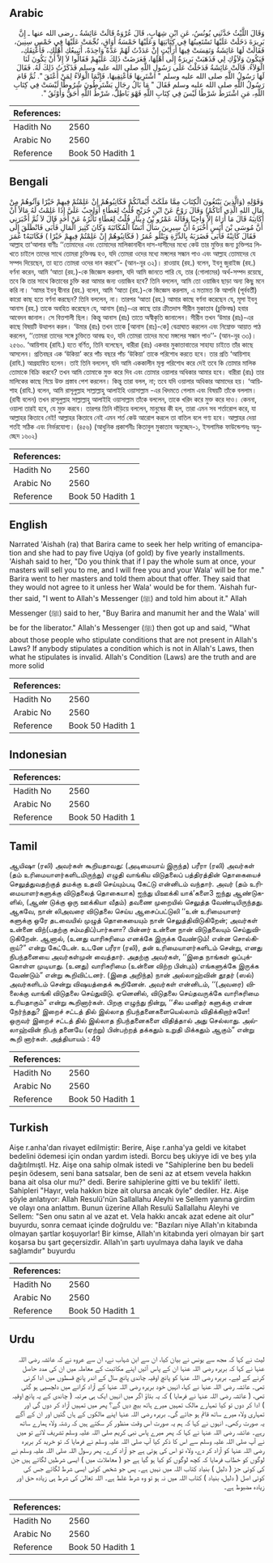 ## Arabic


<div dir="rtl" lang="ar" style={{fontSize:'larger',backgroundColor:'#f8f9fa',padding:20}}>
وَقَالَ اللَّيْثُ حَدَّثَنِي يُونُسُ، عَنِ ابْنِ شِهَابٍ، قَالَ عُرْوَةُ قَالَتْ عَائِشَةُ ـ رضى الله عنها ـ إِنَّ بَرِيرَةَ دَخَلَتْ عَلَيْهَا تَسْتَعِينُهَا فِي كِتَابَتِهَا وَعَلَيْهَا خَمْسَةُ أَوَاقٍ، نُجِّمَتْ عَلَيْهَا فِي خَمْسِ سِنِينَ، فَقَالَتْ لَهَا عَائِشَةُ وَنَفِسَتْ فِيهَا أَرَأَيْتِ إِنْ عَدَدْتُ لَهُمْ عَدَّةً وَاحِدَةً، أَيَبِيعُكِ أَهْلُكِ، فَأُعْتِقَكِ، فَيَكُونَ وَلاَؤُكِ لِي فَذَهَبَتْ بَرِيرَةُ إِلَى أَهْلِهَا، فَعَرَضَتْ ذَلِكَ عَلَيْهِمْ فَقَالُوا لاَ إِلاَّ أَنْ يَكُونَ لَنَا الْوَلاَءُ‏.‏ قَالَتْ عَائِشَةُ فَدَخَلْتُ عَلَى رَسُولِ اللَّهِ صلى الله عليه وسلم فَذَكَرْتُ ذَلِكَ لَهُ‏.‏ فَقَالَ لَهَا رَسُولُ اللَّهِ صلى الله عليه وسلم ‏"‏ اشْتَرِيهَا فَأَعْتِقِيهَا، فَإِنَّمَا الْوَلاَءُ لِمَنْ أَعْتَقَ ‏"‏‏.‏ ثُمَّ قَامَ رَسُولُ اللَّهِ صلى الله عليه وسلم فَقَالَ ‏"‏ مَا بَالُ رِجَالٍ يَشْتَرِطُونَ شُرُوطًا لَيْسَتْ فِي كِتَابِ اللَّهِ، مَنِ اشْتَرَطَ شَرْطًا لَيْسَ فِي كِتَابِ اللَّهِ فَهْوَ بَاطِلٌ، شَرْطُ اللَّهِ أَحَقُّ وَأَوْثَقُ ‏"‏‏.‏
</div>
<div style={{backgroundColor:'#f8f9fa',padding:20, marginBottom: 10}}><table> <thead> <tr> <th>References:</th> <th></th> </tr> </thead> <tbody><tr><td>Hadith No</td><td>2560</td></tr><tr><td>Arabic No</td><td>2560</td></tr><tr><td>Reference</td><td>Book 50 Hadith 1</td></tr></tbody></table></div>

## Bengali


<div dir="ltr" lang="bn" style={{fontSize:'larger',backgroundColor:'#f8f9fa',padding:20}}>
وَقَوْلِهِ (وَالَّذِينَ يَبْتَغُونَ الْكِتَابَ مِمَّا مَلَكَتْ أَيْمَانُكُمْ فَكَاتِبُوهُمْ إِنْ عَلِمْتُمْ فِيهِمْ خَيْرًا وَآتُوهُمْ مِنْ مَالِ اللهِ الَّذِي آتَاكُمْ) وَقَالَ رَوْحٌ عَنْ ابْنِ جُرَيْجٍ قُلْتُ لِعَطَاءٍ أَوَاجِبٌ عَلَيَّ إِذَا عَلِمْتُ لَهُ مَالاً أَنْ أُكَاتِبَهُ قَالَ مَا أُرَاهُ إِلاَّ وَاجِبًا وَقَالَهُ عَمْرُو بْنُ دِينَارٍ قُلْتُ لِعَطَاءٍ تَأْثُرُهُ عَنْ أَحَدٍ قَالَ لاَ ثُمَّ أَخْبَرَنِي أَنَّ مُوسَى بْنَ أَنَسٍ أَخْبَرَهُ أَنَّ سِيرِينَ سَأَلَ أَنَسًا الْمُكَاتَبَةَ وَكَانَ كَثِيرَ الْمَالِ فَأَبَى فَانْطَلَقَ إِلَى عُمَرَ tفَقَالَ كَاتِبْهُ فَأَبَى فَضَرَبَهُ بِالدِّرَّةِ وَيَتْلُو عُمَرُ ( فَكَاتِبُوهُمْ إِنْ عَلِمْتُمْ فِيهِمْ خَيْرًا ) فَكَاتَبَهُ আল্লাহ তা‘আলার বাণীঃ ‘‘তোমাদের এবং তোমাদের মালিকানাধীন দাস-দাসীদের মধ্যে কেউ তার মুক্তির জন্য চুক্তিপত্র লিখতে চাইলে তাদের সাথে তোমরা চুক্তিবদ্ধ হও, যদি তোমরা ওদের মধ্যে মঙ্গলের সন্ধান পাও এবং আল্লাহ তোমাদের যে সম্পদ দিয়েছেন, তা হতে তোমরা ওদের দান করবে’’- (আন-নূর ৩২)। রাওয়াহ (রহ.) বলেন, ইবনু জুরাইজ (রহ.) বর্ণনা করেন, আমি ‘আতা (রহ.)-কে জিজ্ঞেস করলাম, যদি আমি জানতে পারি যে, তার (গোলামের) অর্থ-সম্পদ রয়েছে, তবে কি তার সাথে কিতাবের চুক্তি করা আমার জন্য ওয়াজিব হবে? তিনি বললেন, আমি তো ওয়াজিব ছাড়া অন্য কিছু মনে করি না। ‘আমর ইবনু দ্বীনার (রহ.) বলেন, আমি ‘আতা (রহ.)-কে জিজ্ঞেস করলাম, এ মতামত কি আপনি (পূর্ববর্তী) কারো কাছ হতে বর্ণনা করছেন? তিনি বললেন, না। তারপর ‘আতা (রহ.) আমার কাছে বর্ণনা করেছেন যে, মূসা ইবনু আনাস (রহ.) তাকে অবহিত করেছেন যে, আনাস (রাঃ)-এর কাছে তার ক্রীতদাস সীরীন মুকাতাব (চুক্তিবদ্ধ) হবার আবেদন জানাল। সে বিত্তশালী ছিল। কিন্তু আনাস (রাঃ) তাতে অস্বীকৃতি জানালেন। সীরীন তখন ‘উমার (রাঃ)-এর কাছে বিষয়টি উত্থাপন করল। ‘উমার (রাঃ) তখন তাকে [আনাস (রাঃ)-কে] বেত্রাঘাত করলেন এবং নিম্নোক্ত আয়াত পাঠ করলেন, ‘‘তোমরা তাদের সঙ্গে চুক্তিতে আবদ্ধ হও, যদি তোমরা তাদের মধ্যে মঙ্গলের সন্ধান পাও’’- (আন-নূর ৩৩)। ২৫৬০. ‘আয়িশাহ (রাযি.) হতে বর্ণিত, তিনি বলেছেন, বারীরা (রাঃ) একবার মুকাতাবাতের সাহায্য চাইতে তাঁর কাছে আসলেন। প্রতিবছর এক ‘উকিয়া’ করে পাঁচ বছরে পাঁচ ‘উকিয়া’ তাকে পরিশোধ করতে হবে। তার প্রতি ‘আয়িশাহ (রাযি.) আগ্রহান্বিত হলেন। তাই তিনি বললেন, যদি আমি এককালীন মূল্য পরিশোধ করে দেই তবে কি তোমার মালিক তোমাকে বিক্রি করবে? তখন আমি তোমাকে মুক্ত করে দিব এবং তোমার ওয়ালার অধিকার আমার হবে। বারীরা (রাঃ) তার মালিকের কাছে গিয়ে উক্ত প্রস্তাব পেশ করলেন। কিন্তু তারা বলল, না; তবে যদি ওয়ালার অধিকার আমাদের হয়। ‘আয়িশাহ (রাযি.) বলেন, আমি রাসূলুল্লাহ সাল্লাল্লাহু আলাইহি ওয়াসাল্লাম -এর খিদমতে গেলাম এবং বিষয়টি তাঁকে বললাম। (রাবী বলেন) তখন রাসূলুল্লাহ সাল্লাল্লাহু আলাইহি ওয়াসাল্লাম তাঁকে বললেন, তাকে খরিদ করে মুক্ত করে দাও। কেননা, ওয়ালা তারই হবে, যে মুক্ত করবে। তারপর তিনি দাঁড়িয়ে বললেন, মানুষের কী হল, তারা এমন সব শর্তারোপ করে, যা আল্লাহর কিতাবে নেই! আল্লাহর কিতাবে নেই এমন শর্ত কেউ আরোপ করলে তা বাতিল বলে গণ্য হবে। আল্লাহর দেয়া শর্তই সঠিক এবং নির্ভরযোগ্য। (৪৫৬) (আধুনিক প্রকাশনীঃ কিতাবুল মুকাতাব অনুচ্ছেদ-১, ইসলামিক ফাউন্ডেশনঃ অনুচ্ছেদ ১৬০২)
</div>
<div style={{backgroundColor:'#f8f9fa',padding:20, marginBottom: 10}}><table> <thead> <tr> <th>References:</th> <th></th> </tr> </thead> <tbody><tr><td>Hadith No</td><td>2560</td></tr><tr><td>Arabic No</td><td>2560</td></tr><tr><td>Reference</td><td>Book 50 Hadith 1</td></tr></tbody></table></div>

## English


<div dir="ltr" lang="en" style={{fontSize:'larger',backgroundColor:'#f8f9fa',padding:20}}>
Narrated 'Aishah (ra) that Barira came to seek her help writing of emancipation and she had to pay five Uqiya (of gold) by five yearly installments. 'Aishah said to her, "Do you think that if I pay the whole sum at once, your masters will sell you to me, and I will free you and your Wala' will be for me." Barira went to her masters and told them about that offer. They said that they would not agree to it unless her Wala' would be for them. 'Aishah further said, "I went to Allah's Messenger (ﷺ) and told him about it." Allah Messenger (ﷺ) said to her, "Buy Barira and manumit her and the Wala' will be for the liberator." Allah's Messenger (ﷺ) then got up and said, "What about those people who stipulate conditions that are not present in Allah's Laws? If anybody stipulates a condition which is not in Allah's Laws, then what he stipulates is invalid. Allah's Condition (Laws) are the truth and are more solid
</div>
<div style={{backgroundColor:'#f8f9fa',padding:20, marginBottom: 10}}><table> <thead> <tr> <th>References:</th> <th></th> </tr> </thead> <tbody><tr><td>Hadith No</td><td>2560</td></tr><tr><td>Arabic No</td><td>2560</td></tr><tr><td>Reference</td><td>Book 50 Hadith 1</td></tr></tbody></table></div>

## Indonesian


<div dir="ltr" lang="id" style={{fontSize:'larger',backgroundColor:'#f8f9fa',padding:20}}>

</div>
<div style={{backgroundColor:'#f8f9fa',padding:20, marginBottom: 10}}><table> <thead> <tr> <th>References:</th> <th></th> </tr> </thead> <tbody><tr><td>Hadith No</td><td>2560</td></tr><tr><td>Arabic No</td><td>2560</td></tr><tr><td>Reference</td><td>Book 50 Hadith 1</td></tr></tbody></table></div>

## Tamil


<div dir="ltr" lang="ta" style={{fontSize:'larger',backgroundColor:'#f8f9fa',padding:20}}>
ஆயிஷா (ரலி) அவர்கள் கூறியதாவது: (அடிமையாய் இருந்த) பரீரா (ரலி) அவர்கள் (தம் உரிமையாளர்களிடமிருந்து) எழுதி வாங்கிய விடுதலைப் பத்திரத்தின் தொகையைச் செலுத்துவதற்குத் தமக்கு உதவி செய்யும்படி கேட்டு என்னிடம் வந்தார். அவர் (தம் உரிமையாளர்களுக்கு விடுதலைத் தொகையாக) ஐந்து யிஊக்கி யாக்’களை3 ஐந்து ஆண்டுகளில், (ஆண் டுக்கு ஒரு ஊக்கியா வீதம்) தவணை முறையில் செலுத்த வேண்டியிருந்தது. ஆகவே, நான் லிஅவரை விடுதலை செய்ய ஆசைப்பட்டுலி ‘‘உன் உரிமையாளர் களுக்கு ஒரே தடவையில் முழுத் தொகையையும் நான் செலுத்திவிடுகிறேன்; அவர்கள் உன்னை விற்(பதற்கு சம்மதிப்)பார்களா? பின்னர் உன்னை நான் விடுதலையும் செய்துவிடுகிறேன். ஆனால், (உனது வாரிசுரிமை எனக்கே இருக்க வேண்டும்! என்ன சொல்கிறாய்?” என்று கேட்டேன். உடனே பரீரா (ரலி), தன் உரிமையாளர்களிடம் சென்று, எனது நிபந்தனையை அவர்கள்முன் வைத்தார். அதற்கு அவர்கள், ‘‘இதை நாங்கள் ஒப்புக்கொள்ள முடியாது. (உனது) வாரிசுரிமை (உன்னை விற்ற பின்பும்) எங்களுக்கே இருக்க வேண்டும்” என்று கூறிவிட்டனர். (இதை அறிந்த) நான் அல்லாஹ்வின் தூதர் (ஸல்) அவர்களிடம் சென்று விஷயத்தைக் கூறினேன். அவர்கள் என்னிடம், ‘‘(அவரை) விலைக்கு வாங்கி விடுதலை செய்துவிடு. ஏனெனில், விடுதலை செய்தவருக்கே வாரிசுரிமை உரியதாகும்” என்று கூறினார்கள். பிறகு எழுந்து நின்று, ‘‘சில மனிதர் களுக்கு என்ன நேர்ந்தது? இறைச் சட்டத் தில் இல்லாத நிபந்தனைகளையெல்லாம் விதிக்கிறார்களே! ஒருவர் இறைச் சட்டத் தில் இல்லாத நிபந்தனைகளை விதித்தால் அது செல்லாது. அல்லாஹ்வின் நிபந் தனையே (ஏற்று) பின்பற்றத் தக்கதும் உறுதி மிக்கதும் ஆகும்” என்று கூறி னார்கள். அத்தியாயம் : 49
</div>
<div style={{backgroundColor:'#f8f9fa',padding:20, marginBottom: 10}}><table> <thead> <tr> <th>References:</th> <th></th> </tr> </thead> <tbody><tr><td>Hadith No</td><td>2560</td></tr><tr><td>Arabic No</td><td>2560</td></tr><tr><td>Reference</td><td>Book 50 Hadith 1</td></tr></tbody></table></div>

## Turkish


<div dir="ltr" lang="tr" style={{fontSize:'larger',backgroundColor:'#f8f9fa',padding:20}}>
Aişe r.anha'dan rivayet edilmiştir: Berire, Aişe r.anha'ya geldi ve kitabet bedelini ödemesi için ondan yardım istedi. Borcu beş ukiyye idi ve beş yıla dağıtılmıştl. Hz. Aişe ona sahip olmak istedi ve "Sahiplerine ben bu bedeli peşin ödesem, seni bana satsalar, ben de seni az at etsem vevela hakkın bana ait olsa olur mu?" dedi. Berire sahiplerine gitti ve bu teklifi' iletti. Sahipleri "Hayır, vela hakkın bize ait olursa ancak öyle" dediler. Hz. Aişe şöyle anlatıyor: Allah Resulü'nün Sallallahu Aleyhi ve Sellem yanına girdim ve olayı ona anlattım. Bunun üzerine Allah Resulü Sallallahu Aleyhi ve Sellem: "Sen onu satın al ve azat et. Vela hakkı ancak azat edene ait olur" buyurdu, sonra cemaat içinde doğruldu ve: "Bazıları niye Allah'ın kitabında olmayan şartlar koşuyorlar! Bir kimse, Allah'ın kitabında yeri olmayan bir şart koşarsa bu şart geçersizdir. Allah'ın şartı uyulmaya daha layık ve daha sağlamdır" buyurdu
</div>
<div style={{backgroundColor:'#f8f9fa',padding:20, marginBottom: 10}}><table> <thead> <tr> <th>References:</th> <th></th> </tr> </thead> <tbody><tr><td>Hadith No</td><td>2560</td></tr><tr><td>Arabic No</td><td>2560</td></tr><tr><td>Reference</td><td>Book 50 Hadith 1</td></tr></tbody></table></div>

## Urdu


<div dir="rtl" lang="ur" style={{fontSize:'larger',backgroundColor:'#f8f9fa',padding:20}}>
لیث نے کہا کہ مجھ سے یونس نے بیان کیا، ان سے ابن شہاب نے، ان سے عروہ نے کہ عائشہ رضی اللہ عنہا نے کہا کہ بریرہ رضی اللہ عنہا ان کے پاس آئیں اپنے مکاتبت کے معاملہ میں ان کی مدد حاصل کرنے کے لیے۔ بریرہ رضی اللہ عنہا کو پانچ اوقیہ چاندی پانچ سال کے اندر پانچ قسطوں میں ادا کرنی تھی۔ عائشہ رضی اللہ عنہا نے کہا، انہیں خود بریرہ رضی اللہ عنہا کے آزاد کرانے میں دلچسپی ہو گئی تھی، ( عائشہ رضی اللہ عنہا نے فرمایا ) کہ یہ بتاؤ اگر میں انہیں ایک ہی مرتبہ ( چاندی کے یہ پانچ اوقیہ ) ادا کر دوں تو کیا تمہارے مالک تمہیں میرے ہاتھ بیچ دیں گے؟ پھر میں تمہیں آزاد کر دوں گی اور تمہاری ولاء میرے ساتھ قائم ہو جائے گی۔ بریرہ رضی اللہ عنہا اپنے مالکوں کے ہاں گئیں اور ان کے آگے یہ صورت رکھی۔ انہوں نے کہا کہ ہم یہ صورت اس وقت منظور کر سکتے ہیں کہ رشتہ ولاء ہمارے ساتھ رہے۔ عائشہ رضی اللہ عنہا نے کہا کہ پھر میرے پاس نبی کریم صلی اللہ علیہ وسلم تشریف لائے تو میں نے آپ صلی اللہ علیہ وسلم سے اس کا ذکر کیا آپ صلی اللہ علیہ وسلم نے فرمایا کہ تو خرید کر بریرہ رضی اللہ عنہا کو آزاد کر دے، ولاء تو اس کی ہوتی ہے جو آزاد کرے۔ پھر رسول اللہ صلی اللہ علیہ وسلم نے لوگوں کو خطاب فرمایا کہ کچھ لوگوں کو کیا ہو گیا ہے جو ( معاملات میں ) ایسی شرطیں لگاتے ہیں جن کی کوئی جڑ ( دلیل ) بنیاد کتاب اللہ میں نہیں ہے۔ پس جو شخص کوئی ایسی شرط لگائے جس کی کوئی اصل ( دلیل، بنیاد ) کتاب اللہ میں نہ ہو تو وہ شرط غلط ہے۔ اللہ تعالیٰ کی شرط ہی زیادہ حق اور زیادہ مضبوط ہے۔
</div>
<div style={{backgroundColor:'#f8f9fa',padding:20, marginBottom: 10}}><table> <thead> <tr> <th>References:</th> <th></th> </tr> </thead> <tbody><tr><td>Hadith No</td><td>2560</td></tr><tr><td>Arabic No</td><td>2560</td></tr><tr><td>Reference</td><td>Book 50 Hadith 1</td></tr></tbody></table></div>